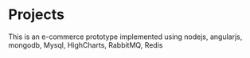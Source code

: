 # Projects
This is an e-commerce prototype implemented using nodejs, angularjs, mongodb, Mysql, HighCharts, RabbitMQ, Redis 

